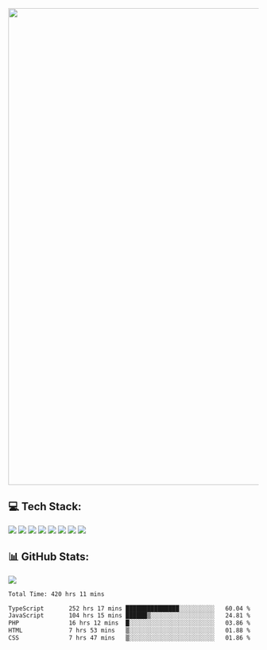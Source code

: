 <img style='width: 100vw' src='./hcampos_gradient.png'>

## 💻 Tech Stack:

![](https://img.shields.io/badge/next%20js-000000?style=for-the-badge&logo=nextdotjs&logoColor=white) ![](https://img.shields.io/badge/Tailwind_CSS-38B2AC?style=for-the-badge&logo=tailwind-css&logoColor=white) ![](https://img.shields.io/badge/React_Query-FF4154?style=for-the-badge&logo=React_Query&logoColor=white) ![](https://img.shields.io/badge/React-20232A?style=for-the-badge&logo=react&logoColor=61DAFB) ![](https://img.shields.io/badge/TypeScript-007ACC?style=for-the-badge&logo=typescript&logoColor=white) ![](https://img.shields.io/badge/JavaScript-323330?style=for-the-badge&logo=javascript&logoColor=F7DF1E) ![](https://img.shields.io/badge/Prisma-3982CE?style=for-the-badge&logo=Prisma&logoColor=white) ![](https://img.shields.io/badge/Supabase-181818?style=for-the-badge&logo=supabase&logoColor=white)

## 📊 GitHub Stats:

![](https://github-readme-stats.vercel.app/api?username=Sakoutecher&show_icons=true&count_private=true&&bg_color=70,11998e,38ef7d&title_color=fff&text_color=fff&icon_color=fff&hide_border=true)<br/>

<!--START_SECTION:waka-->

```txt
Total Time: 420 hrs 11 mins

TypeScript       252 hrs 17 mins ███████████████░░░░░░░░░░   60.04 %
JavaScript       104 hrs 15 mins ██████▒░░░░░░░░░░░░░░░░░░   24.81 %
PHP              16 hrs 12 mins  █░░░░░░░░░░░░░░░░░░░░░░░░   03.86 %
HTML             7 hrs 53 mins   ▒░░░░░░░░░░░░░░░░░░░░░░░░   01.88 %
CSS              7 hrs 47 mins   ▒░░░░░░░░░░░░░░░░░░░░░░░░   01.86 %
```

<!--END_SECTION:waka-->
